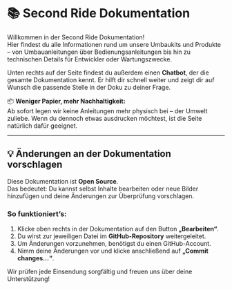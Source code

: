 # 📚 Second Ride Dokumentation

Willkommen in der Second Ride Dokumentation!  
Hier findest du alle Informationen rund um unsere Umbaukits und Produkte – von Umbauanleitungen über Bedienungsanleitungen bis hin zu technischen Details für Entwickler oder Wartungszwecke.

Unten rechts auf der Seite findest du außerdem einen **Chatbot**, der die gesamte Dokumentation kennt. Er hilft dir schnell weiter und zeigt dir auf Wunsch die passende Stelle in der Doku zu deiner Frage.

📦 **Weniger Papier, mehr Nachhaltigkeit:**  
Ab sofort legen wir keine Anleitungen mehr physisch bei – der Umwelt zuliebe. Wenn du dennoch etwas ausdrucken möchtest, ist die Seite natürlich dafür geeignet.

---

## 💡 Änderungen an der Dokumentation vorschlagen

Diese Dokumentation ist **Open Source**.  
Das bedeutet: Du kannst selbst Inhalte bearbeiten oder neue Bilder hinzufügen und deine Änderungen zur Überprüfung vorschlagen.

### So funktioniert’s:
1. Klicke oben rechts in der Dokumentation auf den Button **„Bearbeiten“**.
2. Du wirst zur jeweiligen Datei im **GitHub-Repository** weitergeleitet.
3. Um Änderungen vorzunehmen, benötigst du einen GitHub-Account.
4. Nimm deine Änderungen vor und klicke anschließend auf **„Commit changes...“**.

Wir prüfen jede Einsendung sorgfältig und freuen uns über deine Unterstützung!
